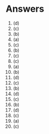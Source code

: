 # Answers

1. (d)
2. (c)
3. (b)
4. (a)
5. (c)
6. (b)
7. (c)
8. (c)
9. (a)
10. (b)
11. (d)
12. (c)
13. (b)
14. (d)
15. (c)
16. (b)
17. (d)
18. (c)
19. (a)
20. (c)

